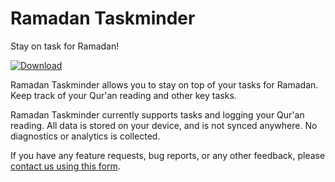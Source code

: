 # Ramadan Taskminder

Stay on task for Ramadan!

[![Download](https://img.shields.io/badge/-download-%23A9C5B8?style=for-the-badge)](https://13willow.com/project/ramadan-taskminder?utm_source=gh)

Ramadan Taskminder allows you to stay on top of your tasks for Ramadan. Keep track
of your Qur'an reading and other key tasks.

Ramadan Taskminder currently supports tasks and logging your Qur'an reading. All
data is stored on your device, and is not synced anywhere. No diagnostics or analytics
is collected.

If you have any feature requests, bug reports, or any other feedback, please
[contact us using this form](https://docs.google.com/forms/d/e/1FAIpQLScqajYl3qmnkdb48voPwN88LENp6XPxPh4eYQzgZUhAluqGWg/viewform).
